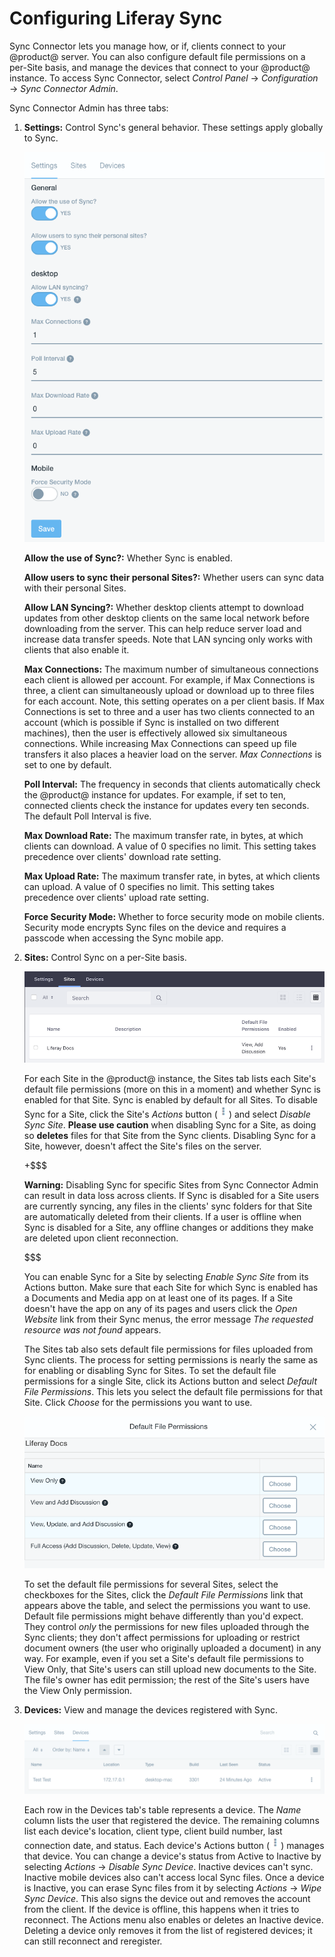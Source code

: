 # Configuring Liferay Sync [](id=configuring-liferay-sync)

Sync Connector lets you manage how, or if, clients connect to your @product@
server. You can also configure default file permissions on a per-Site basis, and
manage the devices that connect to your @product@ instance. To access Sync
Connector, select *Control Panel* &rarr; *Configuration* &rarr; *Sync Connector
Admin*. 

Sync Connector Admin has three tabs: 

1.  **Settings:** Control Sync's general behavior. These settings apply globally 
    to Sync. 

    ![Figure 1: The Control Panel's Configuration section contains Sync Connector Admin.](../../../../images/sync-admin-01.png)

    **Allow the use of Sync?:** Whether Sync is enabled.

    **Allow users to sync their personal Sites?:** Whether users can sync data 
    with their personal Sites. 

    **Allow LAN Syncing?:** Whether desktop clients attempt to download 
    updates from other desktop clients on the same local network before 
    downloading from the server. This can help reduce server load and increase 
    data transfer speeds. Note that LAN syncing only works with clients that 
    also enable it. 

    **Max Connections:** The maximum number of simultaneous connections each 
    client is allowed per account. For example, if Max Connections is three, a 
    client can simultaneously upload or download up to three files for each 
    account. Note, this setting operates on a per client basis. If Max 
    Connections is set to three and a user has two clients connected to an 
    account (which is possible if Sync is installed on two different 
    machines), then the user is effectively allowed six simultaneous 
    connections. While increasing Max Connections can speed up file transfers 
    it also places a heavier load on the server. *Max Connections* is set to 
    one by default. 

    **Poll Interval:** The frequency in seconds that clients automatically 
    check the @product@ instance for updates. For example, if set to ten, 
    connected clients check the instance for updates every ten seconds. The 
    default Poll Interval is five. 

    **Max Download Rate:** The maximum transfer rate, in bytes, at which 
    clients can download. A value of 0 specifies no limit. This setting takes 
    precedence over clients' download rate setting. 

    **Max Upload Rate:** The maximum transfer rate, in bytes, at which clients 
    can upload. A value of 0 specifies no limit. This setting takes precedence 
    over clients' upload rate setting. 

    **Force Security Mode:** Whether to force security mode on mobile clients. 
    Security mode encrypts Sync files on the device and requires a passcode 
    when accessing the Sync mobile app. 

2.  **Sites:** Control Sync on a per-Site basis. 

    ![Figure 2: Sync Connector Admin's Sites tab lets you manage Sync on a per-Site basis.](../../../../images/sync-admin-02.png)
 
    For each Site in the @product@ instance, the Sites tab lists each Site's 
    default file permissions (more on this in a moment) and whether Sync is 
    enabled for that Site. Sync is enabled by default for all Sites. To disable 
    Sync for a Site, click the Site's *Actions* button 
    (![Actions](../../../../images/icon-actions.png)) and select 
    *Disable Sync Site*. **Please use caution** when disabling Sync for a Site, 
    as doing so **deletes** files for that Site from the Sync clients. Disabling
    Sync for a Site, however, doesn't affect the Site's files on the server. 

    +$$$

    **Warning:** Disabling Sync for specific Sites from Sync Connector Admin can 
    result in data loss across clients. If Sync is disabled for a Site users are 
    currently syncing, any files in the clients' sync folders for that Site are 
    automatically deleted from their clients. If a user is offline when Sync is 
    disabled for a Site, any offline changes or additions they make are deleted 
    upon client reconnection. 

    $$$

    You can enable Sync for a Site by selecting *Enable Sync Site* from its 
    Actions button. Make sure that each Site for which Sync is enabled has a 
    Documents and Media app on at least one of its pages. If a Site doesn't have 
    the app on any of its pages and users click the *Open Website* link from 
    their Sync menus, the error message *The requested resource was not found* 
    appears. 

    The Sites tab also sets default file permissions for files uploaded from
    Sync clients. The process for setting permissions is nearly the same as for
    enabling or disabling Sync for Sites. To set the default file permissions
    for a single Site, click its Actions button and select *Default File
    Permissions*. This lets you select the default file permissions for that
    Site. Click *Choose* for the permissions you want to use. 

    ![Figure 3: Click *Choose* to select the default file permissions for a Site in Sync.](../../../../images/sync-admin-03.png)

    To set the default file permissions for several Sites, select the checkboxes 
    for the Sites, click the *Default File Permissions* link that appears above 
    the table, and select the permissions you want to use. Default file 
    permissions might behave differently than you'd expect. They control *only* 
    the permissions for new files uploaded through the Sync clients; they don't 
    affect permissions for uploading or restrict document owners (the user who 
    originally uploaded a document) in any way. For example, even if you set a 
    Site's default file permissions to View Only, that Site's users can still 
    upload new documents to the Site. The file's owner has edit permission; the 
    rest of the Site's users have the View Only permission. 

3.  **Devices:** View and manage the devices registered with Sync. 

    ![Figure 4: Sync Connector Admin's Devices tab lists all the devices Sync has registered.](../../../../images/sync-admin-devices.png)

    Each row in the Devices tab's table represents a device. The *Name* column 
    lists the user that registered the device. The remaining columns list each 
    device's location, client type, client build number, last connection date, 
    and status. Each device's Actions button 
    (![Actions](../../../../images/icon-actions.png)) manages that 
    device. You can change a device's status from Active to Inactive by 
    selecting *Actions* &rarr; *Disable Sync Device*. Inactive devices can't 
    sync. Inactive mobile devices also can't access local Sync files. Once
    a device is Inactive, you can erase Sync files from it by selecting
    *Actions* &rarr; *Wipe Sync Device*. This also signs the device out and
    removes the account from the client. If the device is offline, this happens
    when it tries to reconnect. The Actions menu also enables or deletes an
    Inactive device. Deleting a device only removes it from the list of
    registered devices; it can still reconnect and reregister. 
